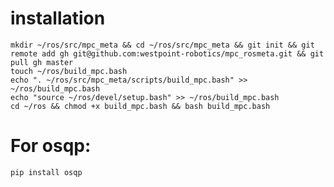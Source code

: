 # installation
	mkdir ~/ros/src/mpc_meta && cd ~/ros/src/mpc_meta && git init && git remote add gh git@github.com:westpoint-robotics/mpc_rosmeta.git && git pull gh master
	touch ~/ros/build_mpc.bash
	echo ". ~/ros/src/mpc_meta/scripts/build_mpc.bash" >> ~/ros/build_mpc.bash
	echo "source ~/ros/devel/setup.bash" >> ~/ros/build_mpc.bash
	cd ~/ros && chmod +x build_mpc.bash && bash build_mpc.bash

# For osqp:
	pip install osqp